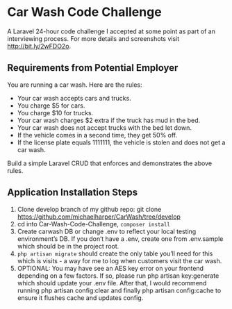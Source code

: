 # Car Wash Code Challenge

A Laravel 24-hour code challenge I accepted at some point as part of an interviewing process. For more details and screenshots visit http://bit.ly/2wFDO2o.

## Requirements from Potential Employer

You are running a car wash. Here are the rules:

- Your car wash accepts cars and trucks.
- You charge $5 for cars.
- You charge $10 for trucks.
- Your car wash charges $2 extra if the truck has mud in the bed.
- Your car wash does not accept trucks with the bed let down.
- If the vehicle comes in a second time, they get 50% off.
- If the license plate equals 1111111, the vehicle is stolen and does not get a car wash.

Build a simple Laravel CRUD that enforces and demonstrates the above rules.

## Application Installation Steps

1. Clone develop branch of my github repo: git clone https://github.com/michaelharper/CarWash/tree/develop
2. cd into Car-Wash-Code-Challenge, `composer install`
3. Create carwash DB or change .env to reflect your local testing environment’s DB. If you don’t have a .env, create one from .env.sample which should be in the project root.
4. `php artisan migrate` should create the only table you’ll need for this which is visits - a way for me to log when customers visit the car wash.
5. OPTIONAL: You may have see an AES key error on your frontend depending on a few factors. If so, please run php artisan key:generate which should update your .env file. After that, I would recommend running php artisan config:clear and finally php artisan config:cache to ensure it flushes cache and updates config.
